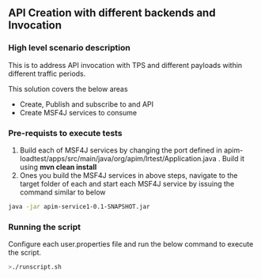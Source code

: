 ## API Creation with different backends and Invocation

### High level scenario description
This is to address API invocation with TPS and different payloads within different traffic periods.

This solution covers the below areas
* Create, Publish and subscribe to and API 
* Create MSF4J services to consume

### Pre-requists to execute tests
1. Build each of MSF4J services by changing the port defined in apim-loadtest/apps/src/main/java/org/apim/lrtest/Application.java . Build it using **mvn clean install**
2. Ones you build the MSF4J services in above steps, navigate to the target folder of each and start each MSF4J service by issuing the command similar to below
```sh
java -jar apim-service1-0.1-SNAPSHOT.jar 
```

### Running the script
Configure each  user.properties file and run the below command to execute the script.

```sh
>./runscript.sh
```


